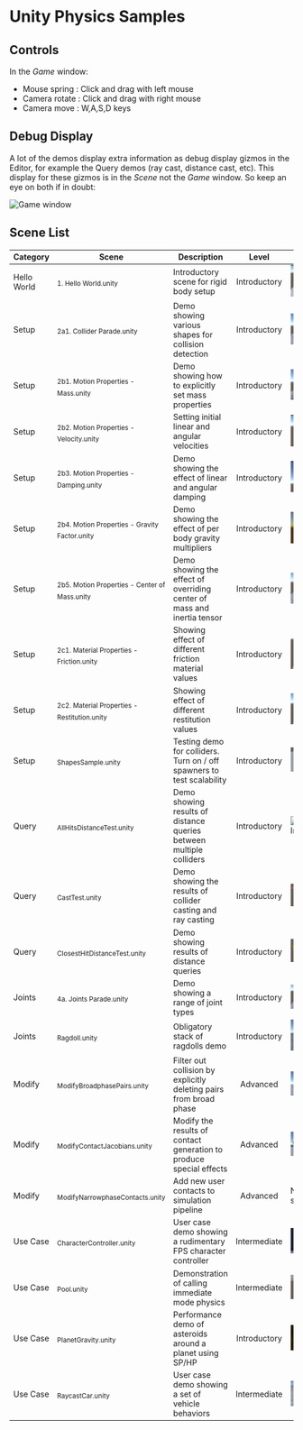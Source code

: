 # Unity Physics Samples

## Controls 

In the *Game* window:

- Mouse spring : Click and drag with left mouse
- Camera rotate : Click and drag with right mouse
- Camera move : W,A,S,D keys

## Debug Display

A lot of the demos display extra information as debug display gizmos in the Editor, for example the Query demos (ray cast, distance cast, etc). This display for these gizmos is in the *Scene* not the *Game* window. So keep an eye on both if in doubt:

![Game window](images/LookInSceneWindow.png)

## Scene List

| Category | Scene | Description | Level | |
| --- | --- | --- | :---: | --- |
| Hello World | <sub>1. Hello World.unity</sub> | Introductory scene for rigid body setup | Introductory | ![Demo image](READMEimages/hello_world.gif) |
| Setup | <sub>2a1. Collider Parade.unity</sub> | Demo showing various shapes for collision detection | Introductory | ![Demo image](READMEimages/collider_parade.png) |
| Setup | <sub>2b1. Motion Properties - Mass.unity</sub> | Demo showing how to explicitly set mass properties | Introductory | ![Demo image](READMEimages/motion_mass.png) |
| Setup | <sub>2b2. Motion Properties - Velocity.unity</sub> | Setting initial linear and angular velocities | Introductory |  ![Demo Image](READMEimages/motion_velocity.gif) |
| Setup | <sub>2b3. Motion Properties - Damping.unity</sub> | Demo showing the effect of linear and angular damping | Introductory |  ![Demo Image](READMEimages/motion_damping.gif) |
| Setup | <sub>2b4. Motion Properties - Gravity Factor.unity</sub> | Demo showing the effect of per body gravity multipliers | Introductory |  ![Demo Image](READMEimages/motion_gravity.gif) |
| Setup | <sub>2b5. Motion Properties - Center of Mass.unity</sub> | Demo showing the effect of overriding center of mass and inertia tensor | Introductory | ![Demo Image](READMEimages/motion_mass_override.gif) |
| Setup | <sub>2c1. Material Properties - Friction.unity</sub> | Showing effect of different friction material values | Introductory | ![Demo Image](READMEimages/material_friction.gif) |
| Setup | <sub>2c2. Material Properties - Restitution.unity</sub> | Showing effect of different restitution values | Introductory | ![Demo Image](READMEimages/material_restitution.gif) |
| Setup | <sub>ShapesSample.unity</sub> | Testing demo for colliders. Turn on / off spawners to test scalability | Introductory | ![Demo Image](READMEimages/shapes_sample.png) |
| Query | <sub>AllHitsDistanceTest.unity</sub> | Demo showing results of distance queries between multiple colliders | Introductory | ![Demo Image](READMEimages/closest_points_all_hits.gif) |
| Query | <sub>CastTest.unity</sub> | Demo showing the results of collider casting and ray casting | Introductory | ![Demo Image](READMEimages/collider_cast_queries.gif) |
| Query | <sub>ClosestHitDistanceTest.unity</sub> | Demo showing results of distance queries | Introductory | ![Demo Image](READMEimages/closest_points.gif) |
| Joints | <sub>4a. Joints Parade.unity</sub> | Demo showing a range of joint types | Introductory  | ![Ragdoll](READMEimages/joints_sample.png) |
| Joints | <sub>Ragdoll.unity</sub> | Obligatory stack of ragdolls demo | Introductory  | ![Ragdoll](READMEimages/ragdolls.gif) |
| Modify | <sub>ModifyBroadphasePairs.unity</sub> | Filter out collision by explicitly deleting pairs from broad phase | Advanced | ![Modify broadphase Sample](READMEimages/modify_broadphase.png) |
| Modify | <sub>ModifyContactJacobians.unity</sub> | Modify the results of contact generation to produce special effects | Advanced | ![Modify contacts](READMEimages/modify_contact.png) |
| Modify | <sub>ModifyNarrowphaseContacts.unity</sub> | Add new user contacts to simulation pipeline  | Advanced | No screenshot | 
| Use Case | <sub>CharacterController.unity</sub> | User case demo showing a rudimentary FPS character controller | Intermediate | ![Character Control](READMEimages/character_control.png) |
| Use Case | <sub>Pool.unity</sub> | Demonstration of calling immediate mode physics | Intermediate | ![Immediate physics](READMEimages/immediate_physics.png) |
| Use Case | <sub>PlanetGravity.unity</sub> | Performance demo of asteroids around a planet using SP/HP | Introductory | ![Planet Gravity](READMEimages/planet_gravity.png) |
| Use Case | <sub>RaycastCar.unity</sub> | User case demo showing a set of vehicle behaviors | Intermediate | ![Vehicles](READMEimages/vehicles.png) |
